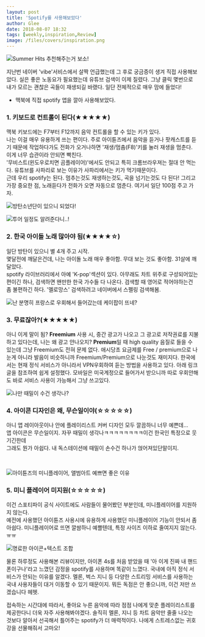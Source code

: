 ```yaml
---
layout: post
title: 'Spotify를 사용해보았다'
author: Glee
date: 2018-08-07 18:32
tags: [weekly,inspiration,Review]
image: /files/covers/inspiration.png
---
```






![Summer Hits 추천해주는거 보소!](/files/spotify-main.png)

지난번 네이버 'vibe'서비스에서 살짝 언급했는데 그 후로 궁금증이 생겨 직접 사용해보았다. 실은 좋은 노동요가 필요했는데 유튜브 검색이 이제 질렸다. 그냥 클릭 몇번으로 내가 모르는 괜찮은 곡들이 재생되길 바랬다. 일단 전체적으로 매우 맘에 들었다!   



 

* 맥북에 직접 spotify 앱을 깔아 사용해보았다.  

  

 

### 1. 키보드로 컨트롤이 된다(★★★★★)

맥북 키보드에는 F7부터 F12까지 음악 컨트롤을 할 수 있는 키가 있다.<br />나는 이걸 매우 유용하게 쓰는 편이다. 주로 아이튠즈에서 음악을 듣거나 팟캐스트를 듣기 때문에 작업하다가도 전화가 오거나하면 '재생/멈춤(F8)'키를 눌러 재생을 멈춘다. 이게 너무 습관이라 안되면 빡친다.<br />'무비스트(윈도우로치면 곰플레이어)'에서도 안되고 특히 크롬브라우져는 절대 안 먹는다. 유튜브를 사파리로 보는 이유가 사파리에서는 키가 먹기때문이다.<br />근데 우리 spotify는 된다. 멈추는것도 재생하는것도, 곡을 넘기는것도 다 된다! 그리고 가장 중요한 점, 노래듣다가 전화가 오면 자동으로 멈춘다. 여기서 일단 100점 주고 가자.  

  

  

  

   



![방탄소년단이 있으니 되었다!](/files/spotify-bts.png)

![투어 일정도 알려준다니..!](/files/spotify-ontour.png)  

### 2. 한국 아이돌 노래 많아야 됨(★★★★☆)

일단 방탄이 있으니 별 4개 주고 시작.<br />몇달전에 깨달은건데, 나는 아이돌 노래 매우 좋아함. 무대 보는 것도 좋아함. 31살에 깨달았다. <br />spotify 라이브러리에서 아예 'K-pop'섹션이 있다. 아무래도 차트 위주로 구성되어있는 편이긴 하나, 검색하면 왠만한 한국 가수들 다 나온다. 검색할 때 영어로 적어야하는건 좀 불편하긴 하다. '멜로망스' 검색하려고 네이버에서 스펠링 검색해봄.  

   

  

  



![난 분명히 프랑스로 우회해서 들어갔는데 케이팝이 뜨네?](/files/spotify-kpop.png)

### 3. 무료잖아?(★★★★★)

아니 이게 말이 됨? **Freemium** 사용 시, 중간 광고가 나오고 그 광고로 저작권료를 지불하고 있다는데, 나는 왜 광고 안나오지?  **Premium**일 때 high quality 음질로 들을 수 있는데 그냥 Freemium도 전혀 문제 없다. 애시당초 요금제를 Free / premium으로 나눈게 아니라 발음이 비슷하니까 Freemium/Premium으로 나눈것도 재미지다. 한국에서는 현재 정식 서비스가 아니라서 VPN우회하여 듣는 방법을 사용하고 있다. 아래 링크 글을 참조하여 쉽게 설정했다. 모바일은 미국계정으로 들어가서 받으니까 따로 우회안해도 바로 서비스 사용이 가능해서 그냥 쓰고있다.<br />

[한국에서 PC/Mobile로 Spotify 사용하기]: https://medium.com/@pitzcarraldo/pc-mobile%EC%97%90%EC%84%9C-spotify-%EC%82%AC%EC%9A%A9%ED%95%98%EA%B8%B0-160f593b06dbb

  

  

  

  



![나만 때밀이 수건 생각나?](/files/spotify-appicon.png)

### 4. 아이콘 디자인은 왜, 무슨일이야(☆☆☆☆☆)

아니 앱 레이아웃이나 안에 플레이리스트 커버 디자인 모두 깔끔하니 너무 예쁜데...<br />앱 아이콘은 무슨일이지. 자꾸 때밀이 생각나ㅋㅋㅋㅋㅋㅋㅋㅋ이건 한국인 특정으로 웃기긴한데<br />그래도 뭔가 아쉽다. 내 독스테이션에 때밀이 손수건 하나가 얹어져있단말이지.  

  

  

​    

  



![아이튠즈의 미니플레이어, 앨범아트 예쁘면 좋은 이유](/files/spotify-itunes.png)

### 5. 미니 플레이어 미지원(☆☆☆☆☆)

이건 스포티파이 공식 사이트에도 사람들이 물어봤던 부분인데, 미니플레이어를 지원하지 않는다.<br />예전에 사용했던 아이튠즈 사용시에 유용하게 사용했던 미니플레이어 기능이 안되서 좀 아쉽다. 미니플레이어로 뜨면 깔쌈하니 예쁠텐데, 특정 사이즈 이하로 줄여지지 않는다.ㅠㅠ  

  

  

  



![명료한 아이콘+텍스트 조합](/files/spotify-playlist.png)

물론 하루정도 사용해본 리뷰이지만, 아이폰 4s를 처음 받았을 때 '아 이게 진짜 내 핸드폰이구나'라고 느꼈던 감정을 spotify를 사용하며 똑같이 느꼈다. 국내에 아직 정식 서비스가 안되는 이유를 알겠다. 멜론, 벅스 지니 등 다양한 스트리밍 서비스를 사용하는 국내 사용자들이 대거 이동할 수 있기 때문이지. 뭐든 독점은 안 좋으니까, 이건 저만 쓰겠습니다 헤헷. 

접속하는 시간대에 따라서, 좋아요 누른 음악에 따라 점점 나에게 맞춘 플레이리스트를 제공한다니 더욱 자주 사용해봐야겠다. 솔직히 멜론, 지니 등 차트 음악만 줄줄 나오는 것보다 알아서 선곡해서 틀어주는 spotify가 더 매력적이다. 나에게 스트레스없는 귀호강을 선물해줘서 고마오! 



